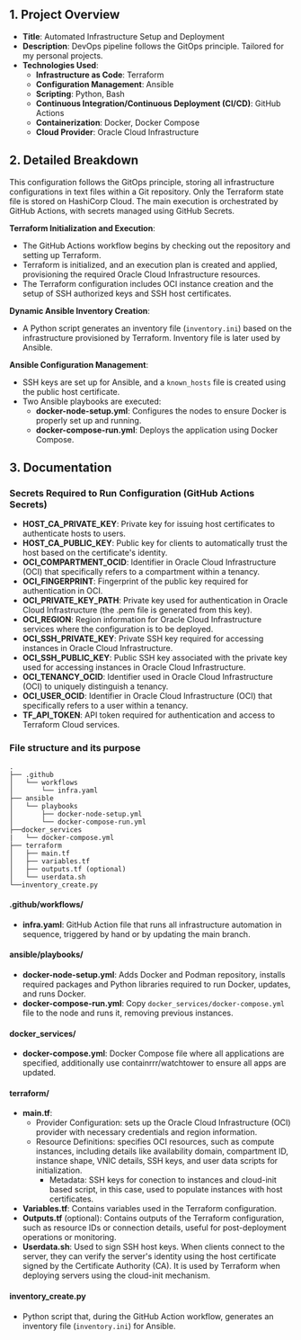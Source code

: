 ## 1. Project Overview

- **Title**: Automated Infrastructure Setup and Deployment
- **Description**: DevOps pipeline follows the GitOps principle. Tailored for my personal projects.
- **Technologies Used**:
  - **Infrastructure as Code**: Terraform
  - **Configuration Management**: Ansible
  - **Scripting**: Python, Bash
  - **Continuous Integration/Continuous Deployment (CI/CD)**: GitHub Actions
  - **Containerization**: Docker, Docker Compose
  - **Cloud Provider**: Oracle Cloud Infrastructure

## 2. Detailed Breakdown

This configuration follows the GitOps principle, storing all infrastructure configurations in text files within a Git repository. Only the Terraform state file is stored on HashiCorp Cloud. The main execution is orchestrated by GitHub Actions, with secrets managed using GitHub Secrets.

**Terraform Initialization and Execution**:
- The GitHub Actions workflow begins by checking out the repository and setting up Terraform.
- Terraform is initialized, and an execution plan is created and applied, provisioning the required Oracle Cloud Infrastructure resources.
- The Terraform configuration includes OCI instance creation and the setup of SSH authorized keys and SSH host certificates.

**Dynamic Ansible Inventory Creation**:
- A Python script generates an inventory file (`inventory.ini`) based on the infrastructure provisioned by Terraform. Inventory file is later used by Ansible.

**Ansible Configuration Management**:
- SSH keys are set up for Ansible, and a `known_hosts` file is created using the public host certificate.
- Two Ansible playbooks are executed:
  - **docker-node-setup.yml**: Configures the nodes to ensure Docker is properly set up and running.
  - **docker-compose-run.yml**: Deploys the application using Docker Compose.

## 3. Documentation

### Secrets Required to Run Configuration (GitHub Actions Secrets)
- **HOST_CA_PRIVATE_KEY**: Private key for issuing host certificates to authenticate hosts to users.
- **HOST_CA_PUBLIC_KEY**: Public key for clients to automatically trust the host based on the certificate's identity.
- **OCI_COMPARTMENT_OCID**: Identifier in Oracle Cloud Infrastructure (OCI) that specifically refers to a compartment within a tenancy.
- **OCI_FINGERPRINT**: Fingerprint of the public key required for authentication in OCI.
- **OCI_PRIVATE_KEY_PATH**: Private key used for authentication in Oracle Cloud Infrastructure (the .pem file is generated from this key).
- **OCI_REGION**: Region information for Oracle Cloud Infrastructure services where the configuration is to be deployed.
- **OCI_SSH_PRIVATE_KEY**: Private SSH key required for accessing instances in Oracle Cloud Infrastructure.
- **OCI_SSH_PUBLIC_KEY**: Public SSH key associated with the private key used for accessing instances in Oracle Cloud Infrastructure.
- **OCI_TENANCY_OCID**: Identifier used in Oracle Cloud Infrastructure (OCI) to uniquely distinguish a tenancy.
- **OCI_USER_OCID**: Identifier in Oracle Cloud Infrastructure (OCI) that specifically refers to a user within a tenancy.
- **TF_API_TOKEN**: API token required for authentication and access to Terraform Cloud services.

### File structure and its purpose

```plaintext
.
├── .github
│   └── workflows
│       └── infra.yaml
├── ansible
│   └── playbooks
│       ├── docker-node-setup.yml
│       └── docker-compose-run.yml
├──docker_services
|   └── docker-compose.yml
├── terraform
│   ├── main.tf
│   ├── variables.tf
│   ├── outputs.tf (optional)
│   └── userdata.sh
└──inventory_create.py
```
#### .github/workflows/
- **infra.yaml**: GitHub Action file that runs all infrastructure automation in sequence, triggered by hand or by updating the main branch.

#### ansible/playbooks/
- **docker-node-setup.yml**: Adds Docker and Podman repository, installs required packages and Python libraries required to run Docker, updates, and runs Docker.
- **docker-compose-run.yml**: Copy `docker_services/docker-compose.yml` file to the node and runs it, removing previous instances.

#### docker_services/
- **docker-compose.yml**: Docker Compose file where all applications are specified, additionally use containrrr/watchtower to ensure all apps are updated.

#### terraform/
- **main.tf**:
  - Provider Configuration: sets up the Oracle Cloud Infrastructure (OCI) provider with necessary credentials and region information.
  - Resource Definitions: specifies OCI resources, such as compute instances, including details like availability domain, compartment ID, instance shape, VNIC details, SSH keys, and user data scripts for initialization.
    - Metadata: SSH keys for conection to instances and cloud-init based script, in this case, used to populate instances with host certificates.
- **Variables.tf**: Contains variables used in the Terraform configuration.
- **Outputs.tf** (optional): Contains outputs of the Terraform configuration, such as resource IDs or connection details, useful for post-deployment operations or monitoring.
- **Userdata.sh**: Used to sign SSH host keys. When clients connect to the server, they can verify the server's identity using the host certificate signed by the Certificate Authority (CA). It is used by Terraform when deploying servers using the cloud-init mechanism. 

#### inventory_create.py
- Python script that, during the GitHub Action workflow, generates an inventory file (`inventory.ini`) for Ansible.
